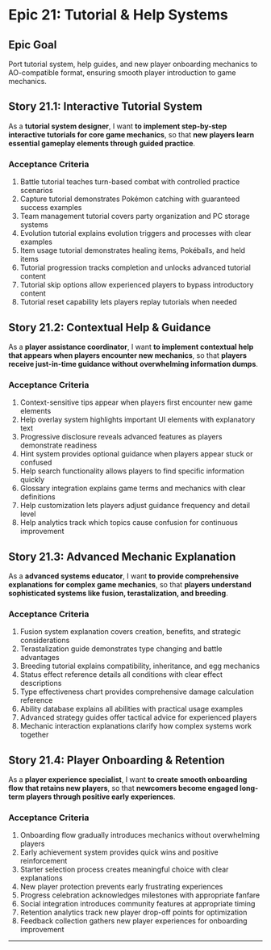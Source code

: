 # Epic 21: Tutorial & Help Systems

## Epic Goal
Port tutorial system, help guides, and new player onboarding mechanics to AO-compatible format, ensuring smooth player introduction to game mechanics.

## Story 21.1: Interactive Tutorial System
As a **tutorial system designer**,
I want **to implement step-by-step interactive tutorials for core game mechanics**,
so that **new players learn essential gameplay elements through guided practice**.

### Acceptance Criteria
1. Battle tutorial teaches turn-based combat with controlled practice scenarios
2. Capture tutorial demonstrates Pokémon catching with guaranteed success examples
3. Team management tutorial covers party organization and PC storage systems
4. Evolution tutorial explains evolution triggers and processes with clear examples
5. Item usage tutorial demonstrates healing items, Pokéballs, and held items
6. Tutorial progression tracks completion and unlocks advanced tutorial content
7. Tutorial skip options allow experienced players to bypass introductory content
8. Tutorial reset capability lets players replay tutorials when needed

## Story 21.2: Contextual Help & Guidance
As a **player assistance coordinator**,
I want **to implement contextual help that appears when players encounter new mechanics**,
so that **players receive just-in-time guidance without overwhelming information dumps**.

### Acceptance Criteria
1. Context-sensitive tips appear when players first encounter new game elements
2. Help overlay system highlights important UI elements with explanatory text
3. Progressive disclosure reveals advanced features as players demonstrate readiness
4. Hint system provides optional guidance when players appear stuck or confused
5. Help search functionality allows players to find specific information quickly
6. Glossary integration explains game terms and mechanics with clear definitions
7. Help customization lets players adjust guidance frequency and detail level
8. Help analytics track which topics cause confusion for continuous improvement

## Story 21.3: Advanced Mechanic Explanation
As a **advanced systems educator**,
I want **to provide comprehensive explanations for complex game mechanics**,
so that **players understand sophisticated systems like fusion, terastalization, and breeding**.

### Acceptance Criteria
1. Fusion system explanation covers creation, benefits, and strategic considerations
2. Terastalization guide demonstrates type changing and battle advantages
3. Breeding tutorial explains compatibility, inheritance, and egg mechanics
4. Status effect reference details all conditions with clear effect descriptions
5. Type effectiveness chart provides comprehensive damage calculation reference
6. Ability database explains all abilities with practical usage examples
7. Advanced strategy guides offer tactical advice for experienced players
8. Mechanic interaction explanations clarify how complex systems work together

## Story 21.4: Player Onboarding & Retention
As a **player experience specialist**,
I want **to create smooth onboarding flow that retains new players**,
so that **newcomers become engaged long-term players through positive early experiences**.

### Acceptance Criteria
1. Onboarding flow gradually introduces mechanics without overwhelming players
2. Early achievement system provides quick wins and positive reinforcement
3. Starter selection process creates meaningful choice with clear explanations
4. New player protection prevents early frustrating experiences
5. Progress celebration acknowledges milestones with appropriate fanfare
6. Social integration introduces community features at appropriate timing
7. Retention analytics track new player drop-off points for optimization
8. Feedback collection gathers new player experiences for onboarding improvement

---
